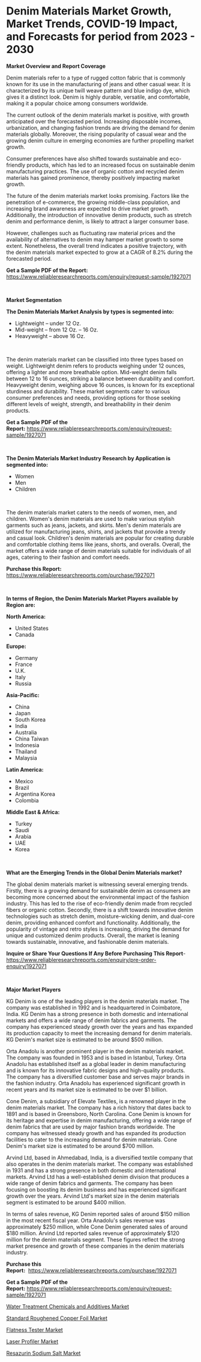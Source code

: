 <p><h1>Denim Materials Market Growth, Market Trends, COVID-19 Impact, and Forecasts for period from 2023 - 2030</h1></p><p><strong>Market Overview and Report Coverage</strong></p>
<p><p>Denim materials refer to a type of rugged cotton fabric that is commonly known for its use in the manufacturing of jeans and other casual wear. It is characterized by its unique twill weave pattern and blue indigo dye, which gives it a distinct look. Denim is highly durable, versatile, and comfortable, making it a popular choice among consumers worldwide.</p><p>The current outlook of the denim materials market is positive, with growth anticipated over the forecasted period. Increasing disposable incomes, urbanization, and changing fashion trends are driving the demand for denim materials globally. Moreover, the rising popularity of casual wear and the growing denim culture in emerging economies are further propelling market growth.</p><p>Consumer preferences have also shifted towards sustainable and eco-friendly products, which has led to an increased focus on sustainable denim manufacturing practices. The use of organic cotton and recycled denim materials has gained prominence, thereby positively impacting market growth.</p><p>The future of the denim materials market looks promising. Factors like the penetration of e-commerce, the growing middle-class population, and increasing brand awareness are expected to drive market growth. Additionally, the introduction of innovative denim products, such as stretch denim and performance denim, is likely to attract a larger consumer base.</p><p>However, challenges such as fluctuating raw material prices and the availability of alternatives to denim may hamper market growth to some extent. Nonetheless, the overall trend indicates a positive trajectory, with the denim materials market expected to grow at a CAGR of 8.2% during the forecasted period.</p></p>
<p><strong>Get a Sample PDF of the Report:</strong> <a href="https://www.reliableresearchreports.com/enquiry/request-sample/1927071">https://www.reliableresearchreports.com/enquiry/request-sample/1927071</a></p>
<p>&nbsp;</p>
<p><strong>Market Segmentation</strong></p>
<p><strong>The Denim Materials Market Analysis by types is segmented into:</strong></p>
<p><ul><li>Lightweight – under 12 Oz.</li><li>Mid-weight – from 12 Oz. – 16 Oz.</li><li>Heavyweight – above 16 Oz.</li></ul></p>
<p>&nbsp;</p>
<p><p>The denim materials market can be classified into three types based on weight. Lightweight denim refers to products weighing under 12 ounces, offering a lighter and more breathable option. Mid-weight denim falls between 12 to 16 ounces, striking a balance between durability and comfort. Heavyweight denim, weighing above 16 ounces, is known for its exceptional sturdiness and durability. These market segments cater to various consumer preferences and needs, providing options for those seeking different levels of weight, strength, and breathability in their denim products.</p></p>
<p><strong>Get a Sample PDF of the Report:</strong>&nbsp;<a href="https://www.reliableresearchreports.com/enquiry/request-sample/1927071">https://www.reliableresearchreports.com/enquiry/request-sample/1927071</a></p>
<p>&nbsp;</p>
<p><strong>The Denim Materials Market Industry Research by Application is segmented into:</strong></p>
<p><ul><li>Women</li><li>Men</li><li>Children</li></ul></p>
<p>&nbsp;</p>
<p><p>The denim materials market caters to the needs of women, men, and children. Women's denim materials are used to make various stylish garments such as jeans, jackets, and skirts. Men's denim materials are utilized for manufacturing jeans, shirts, and jackets that provide a trendy and casual look. Children's denim materials are popular for creating durable and comfortable clothing items like jeans, shorts, and overalls. Overall, the market offers a wide range of denim materials suitable for individuals of all ages, catering to their fashion and comfort needs.</p></p>
<p><strong>Purchase this Report:</strong>&nbsp; <a href="https://www.reliableresearchreports.com/purchase/1927071">https://www.reliableresearchreports.com/purchase/1927071</a></p>
<p>&nbsp;</p>
<p><strong>In terms of Region, the Denim Materials Market Players available by Region are:</strong></p>
<p>
    <p> <strong> North America: </strong>
        <ul>
            <li>United States</li>
            <li>Canada</li>
        </ul>
        </p> 
    <p> <strong> Europe: </strong>
        <ul>
            <li>Germany</li>
            <li>France</li>
            <li>U.K.</li>
            <li>Italy</li>
            <li>Russia</li>
        </ul>
        </p> 
    <p> <strong> Asia-Pacific: </strong>
        <ul>
            <li>China</li>
            <li>Japan</li>
            <li>South Korea</li>
            <li>India</li>
            <li>Australia</li>
            <li>China Taiwan</li>
            <li>Indonesia</li>
            <li>Thailand</li>
            <li>Malaysia</li>
        </ul>
        </p> 
    <p> <strong> Latin America: </strong>
        <ul>
            <li>Mexico</li>
            <li>Brazil</li>
            <li>Argentina Korea</li>
            <li>Colombia</li>
        </ul>
        </p> 
    <p> <strong> Middle East & Africa: </strong>
        <ul>
            <li>Turkey</li>
            <li>Saudi</li>
            <li>Arabia</li>
            <li>UAE</li>
            <li>Korea</li>
        </ul>
    </p>
    </p>
<p>&nbsp;</p>
<p><strong>What are the Emerging Trends in the Global Denim Materials market?</strong></p>
<p><p>The global denim materials market is witnessing several emerging trends. Firstly, there is a growing demand for sustainable denim as consumers are becoming more concerned about the environmental impact of the fashion industry. This has led to the rise of eco-friendly denim made from recycled fibers or organic cotton. Secondly, there is a shift towards innovative denim technologies such as stretch denim, moisture-wicking denim, and dual-core denim, providing enhanced comfort and functionality. Additionally, the popularity of vintage and retro styles is increasing, driving the demand for unique and customized denim products. Overall, the market is leaning towards sustainable, innovative, and fashionable denim materials.</p></p>
<p><strong>Inquire or Share Your Questions If Any Before Purchasing This Report</strong>- <a href="https://www.reliableresearchreports.com/enquiry/pre-order-enquiry/1927071">https://www.reliableresearchreports.com/enquiry/pre-order-enquiry/1927071</a></p>
<p>&nbsp;</p>
<p><strong>Major Market Players</strong></p>
<p><p>KG Denim is one of the leading players in the denim materials market. The company was established in 1992 and is headquartered in Coimbatore, India. KG Denim has a strong presence in both domestic and international markets and offers a wide range of denim fabrics and garments. The company has experienced steady growth over the years and has expanded its production capacity to meet the increasing demand for denim materials. KG Denim's market size is estimated to be around $500 million.</p><p>Orta Anadolu is another prominent player in the denim materials market. The company was founded in 1953 and is based in Istanbul, Turkey. Orta Anadolu has established itself as a global leader in denim manufacturing and is known for its innovative fabric designs and high-quality products. The company has a diversified customer base and serves major brands in the fashion industry. Orta Anadolu has experienced significant growth in recent years and its market size is estimated to be over $1 billion.</p><p>Cone Denim, a subsidiary of Elevate Textiles, is a renowned player in the denim materials market. The company has a rich history that dates back to 1891 and is based in Greensboro, North Carolina. Cone Denim is known for its heritage and expertise in denim manufacturing, offering a wide range of denim fabrics that are used by major fashion brands worldwide. The company has witnessed steady growth and has expanded its production facilities to cater to the increasing demand for denim materials. Cone Denim's market size is estimated to be around $700 million.</p><p>Arvind Ltd, based in Ahmedabad, India, is a diversified textile company that also operates in the denim materials market. The company was established in 1931 and has a strong presence in both domestic and international markets. Arvind Ltd has a well-established denim division that produces a wide range of denim fabrics and garments. The company has been focusing on boosting its denim business and has experienced significant growth over the years. Arvind Ltd's market size in the denim materials segment is estimated to be around $400 million.</p><p>In terms of sales revenue, KG Denim reported sales of around $150 million in the most recent fiscal year. Orta Anadolu's sales revenue was approximately $250 million, while Cone Denim generated sales of around $180 million. Arvind Ltd reported sales revenue of approximately $120 million for the denim materials segment. These figures reflect the strong market presence and growth of these companies in the denim materials industry.</p></p>
<p><strong>Purchase this Report:</strong>&nbsp;&nbsp;<a href="https://www.reliableresearchreports.com/purchase/1927071">https://www.reliableresearchreports.com/purchase/1927071</a></p>
<p></p>
<p><strong>Get a Sample PDF of the Report:</strong>&nbsp;<a href="https://www.reliableresearchreports.com/enquiry/request-sample/1927071">https://www.reliableresearchreports.com/enquiry/request-sample/1927071</a></p>
<p><p><a href="https://www.linkedin.com/pulse/water-treatment-chemicals-additives-market-size-share-kcgyc/">Water Treatment Chemicals and Additives Market</a></p><p><a href="https://www.linkedin.com/pulse/standard-roughened-copper-foil-market-share-amp-new-trends-nvegc/">Standard Roughened Copper Foil Market</a></p><p><a href="https://github.com/abdelrhmankishk22/Market-Research-Report-List-1/blob/main/flatness-tester-market.md">Flatness Tester Market</a></p><p><a href="https://github.com/maliyahmorrow6654/Market-Research-Report-List-1/blob/main/laser-profiler-market.md">Laser Profiler Market</a></p><p><a href="https://medium.com/@prakrishnarp23/resazurin-sodium-salt-market-share-evolution-and-market-growth-trends-2023-2030-3612ae3b9bf9">Resazurin Sodium Salt Market</a></p></p>